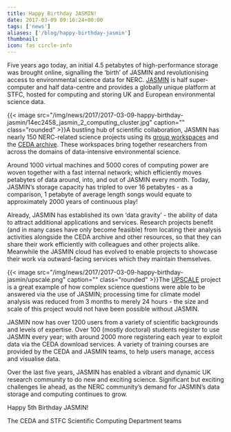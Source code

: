 ```yaml
---
title: Happy Birthday JASMIN!
date: 2017-03-09 09:16:24+00:00
tags: ['news']
aliases: ['/blog/happy-birthday-jasmin']
thumbnail: 
icon: fas circle-info
---
```

Five years ago today, an initial 4.5 petabytes of high-performance storage was brought online, signalling the ‘birth’ of JASMIN and revolutionising access to environmental science data for NERC. [JASMIN](http://jasmin.ac.uk/) is half super-computer and half data-centre and provides a globally unique platform at STFC, hosted for computing and storing UK and European environmental science data.


{{< image src="/img/news/2017/2017-03-09-happy-birthday-jasmin/14ec2458_jasmin_2_computing_cluster.jpg"  caption="" class="rounded" >}}A bustling hub of scientific collaboration, JASMIN has nearly 150 NERC-related science projects using its [group workspaces](http://www.jasmin.ac.uk/services/group-workspaces/) and the [CEDA archive](http://catalogue.ceda.ac.uk/). These workspaces bring together researchers from across the domains of data-intensive environmental science.


Around 1000 virtual machines and 5000 cores of computing power are woven together with a fast internal network; which efficiently moves petabytes of data around, into, and out of JASMIN every month. Today, JASMIN’s storage capacity has tripled to over 16 petabytes - as a comparison, 1 petabyte of average length songs would equate to approximately 2000 years of continuous play!


Already, JASMIN has established its own ‘data gravity’ - the ability of data to attract additional applications and services. Research projects benefit (and in many cases have only become feasible) from locating their analysis activities alongside the CEDA archive and other resources, so that they can share their work efficiently with colleagues and other projects alike. Meanwhile the JASMIN cloud has evolved to enable projects to showcase their work via outward-facing services which they maintain themselves.


{{< image src="/img/news/2017/2017-03-09-happy-birthday-jasmin/upscale.png"  caption="" class="rounded" >}}The [UPSCALE](http://jasmin.ac.uk/jasmin-users/stories/storge/) project is a great example of how complex science questions were able to be answered via the use of JASMIN; processing time for climate model analysis was reduced from 3 months to merely 24 hours - the size and scale of this project would not have been possible without JASMIN.


JASMIN now has over 1200 users from a variety of scientific backgrounds and levels of expertise. Over 100 (mostly doctoral) students register to use JASMIN every year; with around 2000 more registering each year to exploit data via the CEDA download services. A variety of training courses are provided by the CEDA and JASMIN teams, to help users manage, access and visualise data.


Over the last five years, JASMIN has enabled a vibrant and dynamic UK research community to do new and exciting science. Significant but exciting challenges lie ahead, as the NERC community’s demand for JASMIN’s data storage and computing continues to grow.


Happy 5th Birthday JASMIN!


The CEDA and STFC Scientific Computing Department teams


 

